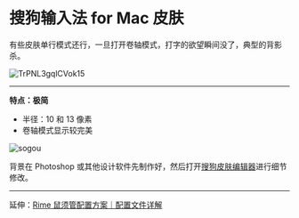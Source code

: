 # 搜狗输入法 for Mac 皮肤

有些皮肤单行模式还行，一旦打开卷轴模式，打字的欲望瞬间没了，典型的背影杀。

![TrPNL3gqlCVok15](https://i.loli.net/2021/03/03/TrPNL3gqlCVok15.png)

---

**特点：极简**

* 半径：10 和 13 像素
* 卷轴模式显示较完美

![sogou](https://tva2.sinaimg.cn/large/008eZBHKgy1go6e22007pj31gg0ta0x9.jpg)

背景在 Photoshop 或其他设计软件先制作好，然后打开[搜狗皮肤编辑器](https://pinyin.sogou.com/mac/softdown.php?r=skineditor)进行细节修改。

---

延伸：[Rime 鼠须管配置方案｜配置文件详解](https://github.com/liuour/rime)

